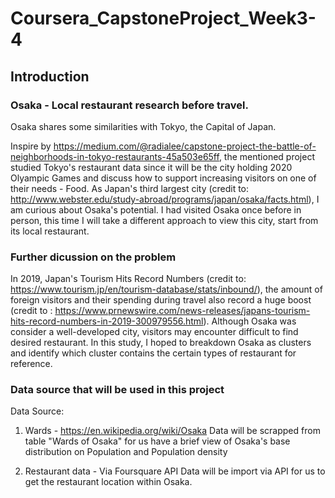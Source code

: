 # Coursera_CapstoneProject_Week3-4

## Introduction
### Osaka - Local restaurant research before travel.

Osaka shares some similarities with Tokyo, the Capital of Japan. 

Inspire by https://medium.com/@radialee/capstone-project-the-battle-of-neighborhoods-in-tokyo-restaurants-45a503e65ff, the mentioned project studied Tokyo's restaurant data since it will be the city holding 2020 Olyampic Games and discuss how to support increasing visitors on one of their needs - Food. As Japan's third largest city (credit to: http://www.webster.edu/study-abroad/programs/japan/osaka/facts.html), I am curious about Osaka's potential. I had visited Osaka once before in person, this time I will take a different approach to view this city, start from its local restaurant.

### Further dicussion on the problem

In 2019, Japan's Tourism Hits Record Numbers (credit to: https://www.tourism.jp/en/tourism-database/stats/inbound/), the amount of foreign visitors and their spending during travel also record a huge boost (credit to : https://www.prnewswire.com/news-releases/japans-tourism-hits-record-numbers-in-2019-300979556.html). Although Osaka was consider a well-developed city, visitors may encounter difficult to find desired restaurant. In this study, I hoped to breakdown Osaka as clusters and identify which cluster contains the certain types of restaurant for reference. 



### Data source that will be used in this project

Data Source:
1. Wards - https://en.wikipedia.org/wiki/Osaka 
Data will be scrapped from table "Wards of Osaka" for us have a brief view of Osaka's base distribution on Population and Population density

2. Restaurant data - Via Foursquare API
Data will be import via API for us to get the restaurant location within Osaka.
